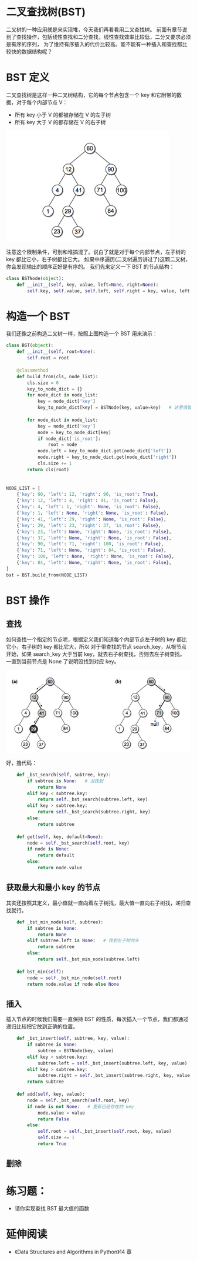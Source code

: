 # 二叉查找树(BST)

二叉树的一种应用就是来实现堆，今天我们再看看用二叉查找树。
前面有章节说到了查找操作，包括线性查找和二分查找，线性查找效率比较低，二分又要求必须是有序的序列，
为了维持有序插入的代价比较高。能不能有一种插入和查找都比较快的数据结构呢？

# BST 定义

二叉查找树是这样一种二叉树结构，它的每个节点包含一个 key 和它附带的数据，对于每个内部节点 V：
- 所有 key 小于 V 的都被存储在 V 的左子树
- 所有 key 大于 V 的都存储在 V 的右子树

![](./bst.png)

注意这个限制条件，可别和堆搞混了。说白了就是对于每个内部节点，左子树的 key 都比它小，右子树都比它大。
如果中序遍历(二叉树遍历讲过了)这颗二叉树，你会发现输出的顺序正好是有序的。
我们先来定义一下 BST 的节点结构：

```py
class BSTNode(object):
    def __init__(self, key, value, left=None, right=None):
        self.key, self.value, self.left, self.right = key, value, left, right
```

# 构造一个 BST
我们还像之前构造二叉树一样，按照上图构造一个 BST 用来演示：

```py
class BST(object):
    def __init__(self, root=None):
        self.root = root

    @classmethod
    def build_from(cls, node_list):
        cls.size = 0
        key_to_node_dict = {}
        for node_dict in node_list:
            key = node_dict['key']
            key_to_node_dict[key] = BSTNode(key, value=key)   # 这里值暂时用 和 key一样的

        for node_dict in node_list:
            key = node_dict['key']
            node = key_to_node_dict[key]
            if node_dict['is_root']:
                root = node
            node.left = key_to_node_dict.get(node_dict['left'])
            node.right = key_to_node_dict.get(node_dict['right'])
            cls.size += 1
        return cls(root)


NODE_LIST = [
    {'key': 60, 'left': 12, 'right': 90, 'is_root': True},
    {'key': 12, 'left': 4, 'right': 41, 'is_root': False},
    {'key': 4, 'left': 1, 'right': None, 'is_root': False},
    {'key': 1, 'left': None, 'right': None, 'is_root': False},
    {'key': 41, 'left': 29, 'right': None, 'is_root': False},
    {'key': 29, 'left': 23, 'right': 37, 'is_root': False},
    {'key': 23, 'left': None, 'right': None, 'is_root': False},
    {'key': 37, 'left': None, 'right': None, 'is_root': False},
    {'key': 90, 'left': 71, 'right': 100, 'is_root': False},
    {'key': 71, 'left': None, 'right': 84, 'is_root': False},
    {'key': 100, 'left': None, 'right': None, 'is_root': False},
    {'key': 84, 'left': None, 'right': None, 'is_root': False},
]
bst = BST.build_from(NODE_LIST)
```


# BST 操作

## 查找
如何查找一个指定的节点呢，根据定义我们知道每个内部节点左子树的 key 都比它小，右子树的 key 都比它大，所以
对于带查找的节点 search_key，从根节点开始，如果 search_key 大于当前 key，就去右子树查找，否则去左子树查找。 一直到当前节点是 None 了说明没找到对应 key。

![](./bst_search.png)

好，撸代码：

```py
    def _bst_search(self, subtree, key):
        if subtree is None:   # 没找到
            return None
        elif key < subtree.key:
            return self._bst_search(subtree.left, key)
        elif key > subtree.key:
            return self._bst_search(subtree.right, key)
        else:
            return subtree

    def get(self, key, default=None):
        node = self._bst_search(self.root, key)
        if node is None:
            return default
        else:
            return node.value
```


## 获取最大和最小 key 的节点

其实还按照其定义，最小值就一直向着左子树找，最大值一直向右子树找，递归查找就行。

```py
    def _bst_min_node(self, subtree):
        if subtree is None:
            return None
        elif subtree.left is None:   # 找到左子树的头
            return subtree
        else:
            return self._bst_min_node(subtree.left)

    def bst_min(self):
        node = self._bst_min_node(self.root)
        return node.value if node else None
```

## 插入
插入节点的时候我们需要一直保持 BST 的性质，每次插入一个节点，我们都通过递归比较把它放到正确的位置。

```py
    def _bst_insert(self, subtree, key, value):
        if subtree is None:
            subtree = BSTNode(key, value)
        elif key < subtree.key:
            subtree.left = self._bst_insert(subtree.left, key, value)
        elif key > subtree.key:
            subtree.right = self._bst_insert(subtree.right, key, value)
        return subtree

    def add(self, key, value):
        node = self._bst_search(self.root, key)
        if node is not None:   # 更新已经存在的 key
            node.value = value
            return False
        else:
            self.root = self._bst_insert(self.root, key, value)
            self.size += 1
            return True
```

## 删除

# 练习题：
- 请你实现查找 BST 最大值的函数


# 延伸阅读
- 《Data Structures and Algorithms in Python》14 章
